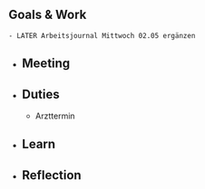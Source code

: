 ## Goals & Work
	- LATER Arbeitsjournal Mittwoch 02.05 ergänzen
- ## Meeting
- ## Duties
	- Arzttermin
- ## Learn
- ## Reflection